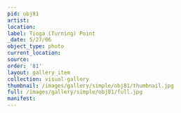 ```yaml
---
pid: obj81
artist: 
location: 
label: Tioga (Turning) Point
_date: 5/27/06
object_type: photo
current_location: 
source: 
order: '81'
layout: gallery_item
collection: visual-gallery
thumbnail: /images/gallery/simple/obj81/thumbnail.jpg
full: /images/gallery/simple/obj81/full.jpg
manifest: 
---
```

